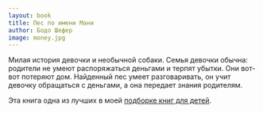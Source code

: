 ```yaml
---
layout: book
title: Пес по имени Мани
author: Бодо Шефер
image: money.jpg
---
```


Милая история девочки и необычной собаки. Семья девочки обычна: родители не
умеют распоряжаться деньгами и терпят убытки. Они вот-вот потеряют
дом. Найденный пес умеет разговаривать, он учит девочку обращаться с деньгами, а
она передает знания родителям.

Эта книга одна из лучших в моей [подборке книг для детей](/children-books).
